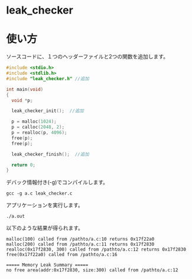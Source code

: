 # leak_checker

# 使い方

ソースコードに、１つのヘッダーファイルと2つの関数を追加します。

```C:sample.c
#include <stdio.h>
#include <stdlib.h>
#include "leak_checker.h" //追加

int main(void)
{
  void *p;

  leak_checker_init();  //追加

  p = malloc(1024);
  p = calloc(2048, 2);
  p = realloc(p, 4096);
  free(p);
  free(p);

  leak_checker_finish();  //追加

  return 0;
}
```

デバック情報付き(-g)でコンパイルします。

```
gcc -g a.c leak_checker.c
```

アプリケーションを実行します。

```
./a.out
```

以下のような結果が得られます。

```
malloc(100) called from /pathto/a.c:10 returns 0x17f22a0
malloc(200) called from /pathto/a.c:11 returns 0x17f2830
realloc(0x17f2830, 300) called from /pathto/a.c:12 returns 0x17f2830
free(0x17f22a0) called from /pathto/a.c:16

===== Memory Leak Summary =====
no free area(addr:0x17f2830, size:300) called from /pathto/a.c:12
```

